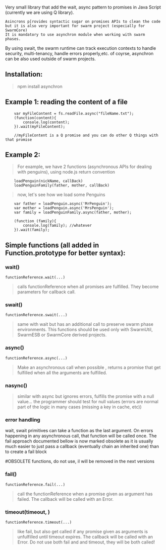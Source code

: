 Very small library that add the wait, async pattern to promises in Java Script (currently we are using Q library).

    Asincrons p[rovides syntactic sugar on promises APIs to clean the code but it is also very important for swarm project (especially for SwarmCore)
    It is mandatory to use asynchron module when working with swarm phases.
By using swait, the swarm runtime can track execution contexts to handle security, multi-tenancy, handle errors properly,etc.
 of coyrse, asynchron can be also used outside of swarm projects.

## Installation:

> npm install asynchron


## Example 1: reading the content of a file

        var myFileContent = fs.readFile.async("fileName.txt");
        (function(content){
            console.log(content);
        }).wait(myFileContent);

        //myFileContent is a Q promise and you can do other Q things with that promise

## Example 2:

> For example, we have 2 functions (asynchronous APIs for dealing with penguins), using node.js return convention


        loadPenguin(nickName, callBack)
        loadPenguinFamily(father, mother, callBack)

> now, let's see how we load some Penguins

        var father = loadPenguin.async('MrPenguin');
        var mother = loadPenguin.async('MrsPenguin');
        var family = loadPenguinFamily.async(father, mother);

        (function (family){
            console.log(family); //whatever
        }).wait(family);

##  Simple functions (all added in Function.prototype for better syntax):

### wait(<list of variables>)

    functionReference.wait(...)

>   calls functionReference  when all promises are fulfilled. They become parameters for callback call.

### swait(<list of variables>)

    functionReference.swait(...)

>   same with wait but has an additional call to preserve swarm phase environments. This functions should be used only with SwarmUtil, SwarmESB or SwarmCore derived projects.


### async(<list of variables>)

    functionReference.async(...)

> Make an asynchronous call when possible , returns a promise that get fulfilled when all the arguments are fulfilled.



### nasync(<list of variables>)

> similar with async but ignores errors, fulfills the promise with a null value...
> the programmer should test for null values (errors are normal part of the logic in many cases (missing a key in cache, etc))


### error handling

   wait, swait primitives can take a function as the last argument. On errors happening in any asynchronous call, that function will be called once.
   The fail approach documented bellow is now marked obsolete as it is usually much easier to just pass a callback (eventually chain an inherited one) than to create a fail block

#OBSOLETE functions, do not use, il will be removed in the next versions

### fail(<list of variables>)

    functionReference.fail(...)

> call the functionReference when a promise given as argument has failed. The callback will be called with an Error.

### timeout(timeout, <list of variables>)

    functionReference.timeout(...)

> like fail, but also get called if any promise given as arguments is unfulfilled until timeout expires. The callback will be called with an Error.
> Do not use both fail and and timeout, they will be both called!

